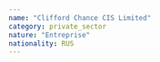```yaml
---
name: "Clifford Chance CIS Limited"
category: private_sector
nature: "Entreprise"
nationality: RUS
---
```

    
